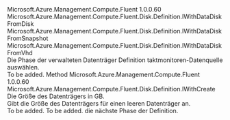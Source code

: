 <Type Name="IWithDataDiskSource" FullName="Microsoft.Azure.Management.Compute.Fluent.Disk.Definition.IWithDataDiskSource">
  <TypeSignature Language="C#" Value="public interface IWithDataDiskSource : Microsoft.Azure.Management.Compute.Fluent.Disk.Definition.IWithDataDiskFromDisk, Microsoft.Azure.Management.Compute.Fluent.Disk.Definition.IWithDataDiskFromSnapshot, Microsoft.Azure.Management.Compute.Fluent.Disk.Definition.IWithDataDiskFromVhd" />
  <TypeSignature Language="ILAsm" Value=".class public interface auto ansi abstract IWithDataDiskSource implements class Microsoft.Azure.Management.Compute.Fluent.Disk.Definition.IWithDataDiskFromDisk, class Microsoft.Azure.Management.Compute.Fluent.Disk.Definition.IWithDataDiskFromSnapshot, class Microsoft.Azure.Management.Compute.Fluent.Disk.Definition.IWithDataDiskFromVhd" />
  <TypeSignature Language="DocId" Value="T:Microsoft.Azure.Management.Compute.Fluent.Disk.Definition.IWithDataDiskSource" />
  <TypeSignature Language="VB.NET" Value="Public Interface IWithDataDiskSource&#xA;Implements IWithDataDiskFromDisk, IWithDataDiskFromSnapshot, IWithDataDiskFromVhd" />
  <TypeSignature Language="F#" Value="type IWithDataDiskSource = interface&#xA;    interface IWithDataDiskFromVhd&#xA;    interface IWithDataDiskFromDisk&#xA;    interface IWithDataDiskFromSnapshot" />
  <AssemblyInfo>
    <AssemblyName>Microsoft.Azure.Management.Compute.Fluent</AssemblyName>
    <AssemblyVersion>1.0.0.60</AssemblyVersion>
  </AssemblyInfo>
  <Interfaces>
    <Interface>
      <InterfaceName>Microsoft.Azure.Management.Compute.Fluent.Disk.Definition.IWithDataDiskFromDisk</InterfaceName>
    </Interface>
    <Interface>
      <InterfaceName>Microsoft.Azure.Management.Compute.Fluent.Disk.Definition.IWithDataDiskFromSnapshot</InterfaceName>
    </Interface>
    <Interface>
      <InterfaceName>Microsoft.Azure.Management.Compute.Fluent.Disk.Definition.IWithDataDiskFromVhd</InterfaceName>
    </Interface>
  </Interfaces>
  <Docs>
    <summary>
            Die Phase der verwalteten Datenträger Definition taktmonitoren-Datenquelle auswählen.
            </summary>
    <remarks>To be added.</remarks>
  </Docs>
  <Members>
    <Member MemberName="WithSizeInGB">
      <MemberSignature Language="C#" Value="public Microsoft.Azure.Management.Compute.Fluent.Disk.Definition.IWithCreate WithSizeInGB (int sizeInGB);" />
      <MemberSignature Language="ILAsm" Value=".method public hidebysig newslot virtual instance class Microsoft.Azure.Management.Compute.Fluent.Disk.Definition.IWithCreate WithSizeInGB(int32 sizeInGB) cil managed" />
      <MemberSignature Language="DocId" Value="M:Microsoft.Azure.Management.Compute.Fluent.Disk.Definition.IWithDataDiskSource.WithSizeInGB(System.Int32)" />
      <MemberSignature Language="VB.NET" Value="Public Function WithSizeInGB (sizeInGB As Integer) As IWithCreate" />
      <MemberSignature Language="F#" Value="abstract member WithSizeInGB : int -&gt; Microsoft.Azure.Management.Compute.Fluent.Disk.Definition.IWithCreate" Usage="iWithDataDiskSource.WithSizeInGB sizeInGB" />
      <MemberType>Method</MemberType>
      <AssemblyInfo>
        <AssemblyName>Microsoft.Azure.Management.Compute.Fluent</AssemblyName>
        <AssemblyVersion>1.0.0.60</AssemblyVersion>
      </AssemblyInfo>
      <ReturnValue>
        <ReturnType>Microsoft.Azure.Management.Compute.Fluent.Disk.Definition.IWithCreate</ReturnType>
      </ReturnValue>
      <Parameters>
        <Parameter Name="sizeInGB" Type="System.Int32" />
      </Parameters>
      <Docs>
        <param name="sizeInGB">Die Größe des Datenträgers in GB.</param>
        <summary>
            Gibt die Größe des Datenträgers für einen leeren Datenträger an.
            </summary>
        <returns>To be added.</returns>
        <remarks>To be added.</remarks>
        <return>die nächste Phase der Definition.</return>
      </Docs>
    </Member>
  </Members>
</Type>